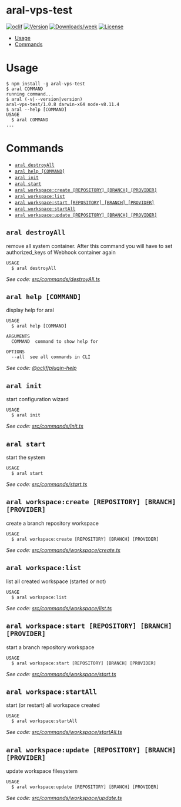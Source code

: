 aral-vps-test
=============



[![oclif](https://img.shields.io/badge/cli-oclif-brightgreen.svg)](https://oclif.io)
[![Version](https://img.shields.io/npm/v/aral-vps-test.svg)](https://npmjs.org/package/aral-vps-test)
[![Downloads/week](https://img.shields.io/npm/dw/aral-vps-test.svg)](https://npmjs.org/package/aral-vps-test)
[![License](https://img.shields.io/npm/l/aral-vps-test.svg)](https://github.com/11arn11/aral-vps-test/blob/master/package.json)

<!-- toc -->
* [Usage](#usage)
* [Commands](#commands)
<!-- tocstop -->
# Usage
<!-- usage -->
```sh-session
$ npm install -g aral-vps-test
$ aral COMMAND
running command...
$ aral (-v|--version|version)
aral-vps-test/1.0.8 darwin-x64 node-v8.11.4
$ aral --help [COMMAND]
USAGE
  $ aral COMMAND
...
```
<!-- usagestop -->
# Commands
<!-- commands -->
* [`aral destroyAll`](#aral-destroyall)
* [`aral help [COMMAND]`](#aral-help-command)
* [`aral init`](#aral-init)
* [`aral start`](#aral-start)
* [`aral workspace:create [REPOSITORY] [BRANCH] [PROVIDER]`](#aral-workspacecreate-repository-branch-provider)
* [`aral workspace:list`](#aral-workspacelist)
* [`aral workspace:start [REPOSITORY] [BRANCH] [PROVIDER]`](#aral-workspacestart-repository-branch-provider)
* [`aral workspace:startAll`](#aral-workspacestartall)
* [`aral workspace:update [REPOSITORY] [BRANCH] [PROVIDER]`](#aral-workspaceupdate-repository-branch-provider)

## `aral destroyAll`

remove all system container. After this command you will have to set authorized_keys of Webhook container again

```
USAGE
  $ aral destroyAll
```

_See code: [src/commands/destroyAll.ts](https://github.com/11arn11/aral-vps-test/blob/v1.0.8/src/commands/destroyAll.ts)_

## `aral help [COMMAND]`

display help for aral

```
USAGE
  $ aral help [COMMAND]

ARGUMENTS
  COMMAND  command to show help for

OPTIONS
  --all  see all commands in CLI
```

_See code: [@oclif/plugin-help](https://github.com/oclif/plugin-help/blob/v2.1.6/src/commands/help.ts)_

## `aral init`

start configuration wizard

```
USAGE
  $ aral init
```

_See code: [src/commands/init.ts](https://github.com/11arn11/aral-vps-test/blob/v1.0.8/src/commands/init.ts)_

## `aral start`

start the system

```
USAGE
  $ aral start
```

_See code: [src/commands/start.ts](https://github.com/11arn11/aral-vps-test/blob/v1.0.8/src/commands/start.ts)_

## `aral workspace:create [REPOSITORY] [BRANCH] [PROVIDER]`

create a branch repository workspace

```
USAGE
  $ aral workspace:create [REPOSITORY] [BRANCH] [PROVIDER]
```

_See code: [src/commands/workspace/create.ts](https://github.com/11arn11/aral-vps-test/blob/v1.0.8/src/commands/workspace/create.ts)_

## `aral workspace:list`

list all created workspace (started or not)

```
USAGE
  $ aral workspace:list
```

_See code: [src/commands/workspace/list.ts](https://github.com/11arn11/aral-vps-test/blob/v1.0.8/src/commands/workspace/list.ts)_

## `aral workspace:start [REPOSITORY] [BRANCH] [PROVIDER]`

start a branch repository workspace

```
USAGE
  $ aral workspace:start [REPOSITORY] [BRANCH] [PROVIDER]
```

_See code: [src/commands/workspace/start.ts](https://github.com/11arn11/aral-vps-test/blob/v1.0.8/src/commands/workspace/start.ts)_

## `aral workspace:startAll`

start (or restart) all workspace created

```
USAGE
  $ aral workspace:startAll
```

_See code: [src/commands/workspace/startAll.ts](https://github.com/11arn11/aral-vps-test/blob/v1.0.8/src/commands/workspace/startAll.ts)_

## `aral workspace:update [REPOSITORY] [BRANCH] [PROVIDER]`

update workspace filesystem

```
USAGE
  $ aral workspace:update [REPOSITORY] [BRANCH] [PROVIDER]
```

_See code: [src/commands/workspace/update.ts](https://github.com/11arn11/aral-vps-test/blob/v1.0.8/src/commands/workspace/update.ts)_
<!-- commandsstop -->
